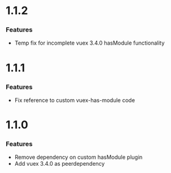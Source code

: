 # 1.1.2

### Features

* Temp fix for incomplete vuex 3.4.0 hasModule functionality

# 1.1.1

### Features

* Fix reference to custom vuex-has-module code

# 1.1.0

### Features

* Remove dependency on custom hasModule plugin
* Add vuex 3.4.0 as peerdependency
